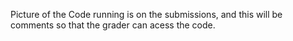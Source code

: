 Picture of the Code running is on the submissions, and this will be comments so that the grader can acess the code.
